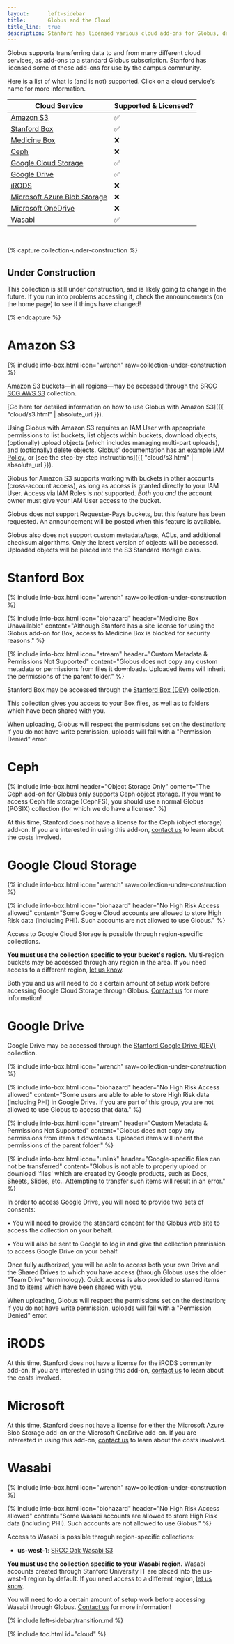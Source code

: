```yaml
---
layout:      left-sidebar
title:       Globus and the Cloud
title_line:  true
description: Stanford has licensed various cloud add-ons for Globus, described here.
---
```


<div class="well">
Globus supports transferring data to and from many different cloud services, as
add-ons to a standard Globus subscription.  Stanford has licensed some of these
add-ons for use by the campus community.  
</div>

Here is a list of what is (and is not) supported.  Click on a cloud service's
name for more information.

| Cloud Service | Supported & Licensed? |
|---------------|-----------------------|
| <a href="#amazon-s3">Amazon S3</a> | ✅ |
| <a href="#stanford-box">Stanford Box</a> | ✅ |
| <a href="#stanford-box">Medicine Box</a> | ❌ |
| <a href="#ceph">Ceph</a> | ❌ |
| <a href="#google-cloud-storage">Google Cloud Storage</a> | ✅ |
| <a href="#google-drive">Google Drive</a> | ✅ |
| <a href="#irods">iRODS</a> | ❌ |
| <a href="#microsoft">Microsoft Azure Blob Storage</a> | ❌ |
| <a href="#microsoft">Microsoft OneDrive</a> | ❌ |
| <a href="#wasabi">Wasabi</a> | ✅ |

&nbsp;

{% capture collection-under-construction %}
<h2>Under Construction</h2>
<p>This collection is still under construction, and is likely going to change
in the future.  If you run into problems accessing it, check the announcements
(on the home page) to see if things have changed!</p>
{% endcapture %}

# Amazon S3

{% include info-box.html
   icon="wrench"
   raw=collection-under-construction
%}

Amazon S3 buckets—in all regions—may be accessed through the [SRCC SCG AWS
S3](https://app.globus.org/file-manager/collections/6122aa2f-bd3f-4474-b8bf-691c35397822/overview)
collection.

[Go here for detailed information on how to use Globus with Amazon S3]({{ "cloud/s3.html" | absolute_url }}).

Using Globus with Amazon S3 requires an IAM User with appropriate permissions
to list buckets, list objects within buckets, download objects, (optionally)
upload objects (which includes managing multi-part uploads), and (optionally)
delete objects.  Globus' documentation [has an example IAM
Policy](https://docs.globus.org/premium-storage-connectors/v5.4/aws-s3/#permissions-anchor),
or [see the step-by-step instructions]({{ "cloud/s3.html" | absolute_url }}).

Globus for Amazon S3 supports working with buckets in other accounts
(cross-account access), as long as access is granted directly to your IAM User.
Access via IAM Roles is _not_ supported.  *Both* you *and* the account owner
must give your IAM User access to the bucket.

Globus does not support Requester-Pays buckets, but this feature has been
requested.  An announcement will be posted when this feature is available.

Globus also does not support custom metadata/tags, ACLs, and additional checksum
algorithms.  Only the latest version of objects will be accessed.  Uploaded
objects will be placed into the S3 Standard storage class.

# Stanford Box

{% include info-box.html
   icon="wrench"
   raw=collection-under-construction
%}

{% include info-box.html
   icon="biohazard"
   header="Medicine Box Unavailable"
   content="Although Stanford has a site license for using the Globus add-on for Box, access to Medicine Box is blocked for security reasons."
%}

{% include info-box.html
   icon="stream"
   header="Custom Metadata & Permissions Not Supported"
   content="Globus does not copy any custom metadata or permissions from files it downloads.  Uploaded items will inherit the permissions of the parent folder."
%}

Stanford Box may be accessed through the [Stanford Box
(DEV)](https://app.globus.org/file-manager/collections/9988335d-9800-47e6-9645-0d2813c4707e/overview)
collection.

This collection gives you access to your Box files, as well as to folders which
have been shared with you.

When uploading, Globus will respect the permissions set on the destination; if
you do not have write permission, uploads will fail with a "Permission Denied"
error.

# Ceph

{% include info-box.html
   header="Object Storage Only"
   content="The Ceph add-on for Globus only supports Ceph object storage.  If you want to access Ceph file storage (CephFS), you should use a normal Globus (POSIX) collection (for which we do have a license."
%}

At this time, Stanford does not have a license for the Ceph (object storage)
add-on.  If you are interested in using this add-on, [contact
us](mailto:srcc-support@stanford.edu) to learn about the costs involved.

# Google Cloud Storage

{% include info-box.html
   icon="wrench"
   raw=collection-under-construction
%}

{% include info-box.html
   icon="biohazard"
   header="No High Risk Access allowed"
   content="Some Google Cloud accounts are allowed to store High Risk data (including PHI).  Such accounts are not allowed to use Globus."
%}

Access to Google Cloud Storage is possible through region-specific collections.

**You must use the collection specific to your bucket's region.**  Multi-region
buckets may be accessed through any region in the area.  If you need access to
a different region, [let us know](mailto:srcc-support@stanford.edu).

Both you and us will need to do a certain amount of setup work before accessing
Google Cloud Storage through Globus.  [Contact
us](mailto:srcc-support@stanford.edu) for more information!

# Google Drive

Google Drive may be accessed through the [Stanford Google Drive
(DEV)](https://app.globus.org/file-manager/collections/e1c8858b-d5aa-4e36-b97e-95913047ec2b/overview?back=endpoints)
collection.

{% include info-box.html
   icon="wrench"
   raw=collection-under-construction
%}

{% include info-box.html
   icon="biohazard"
   header="No High Risk Access allowed"
   content="Some users are able to able to store High Risk data (including PHI) in Google Drive.  If you are part of this group, you are not allowed to use Globus to access that data."
%}

{% include info-box.html
   icon="stream"
   header="Custom Metadata & Permissions Not Supported"
   content="Globus does not copy any permissions from items it downloads.  Uploaded items will inherit the permissions of the parent folder."
%}

{% include info-box.html
   icon="unlink"
   header="Google-specific files can not be transferred"
   content="Globus is not able to properly upload or download 'files' which are created by Google products, such as Docs, Sheets, Slides, etc..  Attempting to transfer such items will result in an error."
%}

In order to access Google Drive, you will need to provide two sets of consents:

• You will need to provide the standard concent for the Globus web site to
  access the collection on your behalf.

• You will also be sent to Google to log in and give the collection permission
  to access Google Drive on your behalf.

Once fully authorized, you will be able to access both your own Drive and the
Shared Drives to which you have access (through Globus uses the older "Team
Drive" terminology).  Quick access is also provided to starred items and to
items which have been shared with you.

When uploading, Globus will respect the permissions set on the destination; if
you do not have write permission, uploads will fail with a "Permission Denied"
error.

# iRODS

At this time, Stanford does not have a license for the iRODS community add-on.
If you are interested in using this add-on, [contact
us](mailto:srcc-support@stanford.edu) to learn about the costs involved.

# Microsoft

At this time, Stanford does not have a license for either the Microsoft Azure
Blob Storage add-on or the Microsoft OneDrive add-on.  If you are
interested in using this add-on, [contact us](mailto:srcc-support@stanford.edu)
to learn about the costs involved.

# Wasabi

{% include info-box.html
   icon="wrench"
   raw=collection-under-construction
%}

{% include info-box.html
   icon="biohazard"
   header="No High Risk Access allowed"
   content="Some Wasabi accounts are allowed to store High Risk data (including PHI).  Such accounts are not allowed to use Globus."
%}

Access to Wasabi is possible throguh region-specific collections:

* **us-west-1**: [SRCC Oak Wasabi S3](https://app.globus.org/file-manager/collections/0ffbca77-d3ca-463f-b564-690366dd2625/overview)

**You must use the collection specific to your Wasabi region.**  Wasabi accounts
created through Stanford University IT are placed into the us-west-1 region by
default.  If you need access to a different region, [let us
know](mailto:srcc-support@stanford.edu).

You will need to do a certain amount of setup work before accessing Wasabi
through Globus.  [Contact us](mailto:srcc-support@stanford.edu) for more
information!

{% include left-sidebar/transition.md %}

{% include toc.html id="cloud" %}
